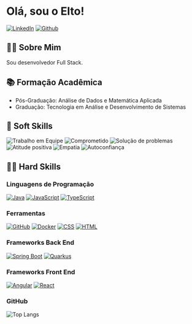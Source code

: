 # Olá, sou o Elto!

[![LinkedIn](https://img.shields.io/badge/LinkedIn-000?style=for-the-badge&logo=linkedin&logoColor=0E76A8)](https://www.linkedin.com/in/elto-silva/)
[![Github](https://img.shields.io/badge/Github-000?style=for-the-badge&logo=github&logoColor=0E76A8)](https://github.com/eltosilva)

## 👨‍💻 Sobre Mim

Sou desenvolvedor Full Stack.

## 📚 Formação Acadêmica

- Pós-Graduação: Análise de Dados e Matemática Aplicada
- Graduação: Tecnologia em Análise e Desenvolvimento de Sistemas

## 👨 Soft Skills

![Trabalho em Equipe](https://img.shields.io/badge/Trabalho_em_Equipe-08F)
![Comprometido](https://img.shields.io/badge/Dedicado-7C0)
![Solução de problemas](https://img.shields.io/badge/Solução_de_problemas-50F)
![Atitude positiva](https://img.shields.io/badge/Atitude_positiva-5DF)
![Empatia](https://img.shields.io/badge/Empatia-F5D)
![Autoconfiança](https://img.shields.io/badge/Autoconfiança-0G0)

## 👨‍🎓 Hard Skills

### Linguagens de Programação

[![Java](https://img.shields.io/badge/Java-000?style=for-the-badge&logo=openjdk)](https://jdk.java.net/)
[![JavaScript](https://img.shields.io/badge/JavaScript-000?style=for-the-badge&logo=javascript)](https://developer.mozilla.org/pt-BR/docs/Web/JavaScript)
[![TypeScript](https://img.shields.io/badge/TypeScript-000?style=for-the-badge&logo=typescript)](https://www.typescriptlang.org/)

### Ferramentas 
[![GitHub](https://img.shields.io/badge/GitHub-000?style=for-the-badge&logo=github)](https://www.github.com/)
[![Docker](https://img.shields.io/badge/Docker-000?style=for-the-badge&logo=docker)](https://www.docker.com/)
[![CSS](https://img.shields.io/badge/CSS-000?style=for-the-badge&logo=css3)](https://developer.mozilla.org/pt-BR/docs/Web/CSS)
[![HTML](https://img.shields.io/badge/HTML-000?style=for-the-badge&logo=html5)](https://developer.mozilla.org/pt-BR/docs/Web/HTML)

### Frameworks Back End

[![Spring Boot](https://img.shields.io/badge/Spring_Boot-000?style=for-the-badge&logo=spring-boot&logoColor=6cb52d)](https://spring.io/projects/spring-boot)
[![Quarkus](https://img.shields.io/badge/Quarkus-000?style=for-the-badge&logo=quarkus)](https://quarkus.io/)

### Frameworks Front End
[![Angular](https://img.shields.io/badge/Angular-000?style=for-the-badge&logo=angular&logoColor=C3002F)](https://angular.io/)
[![React](https://img.shields.io/badge/React-000?style=for-the-badge&logo=react)](https://react.dev/)

### GitHub

![Top Langs](https://github-readme-stats-git-masterrstaa-rickstaa.vercel.app/api/top-langs/?username=eltosilva&theme=radical&langs_count=10)